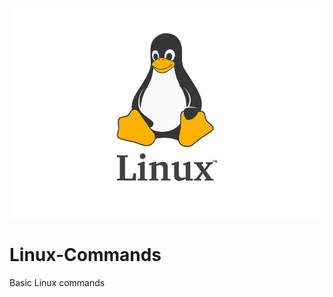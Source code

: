 ![](https://github.com/securityin-mind/Linux-Commands/blob/main/penguin.jpg)

# Linux-Commands
Basic Linux commands 
